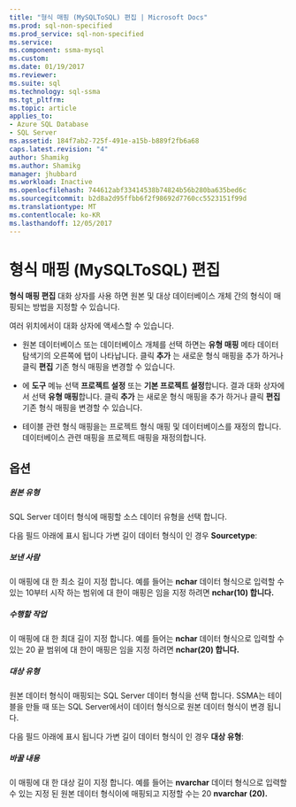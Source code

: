 ```yaml
---
title: "형식 매핑 (MySQLToSQL) 편집 | Microsoft Docs"
ms.prod: sql-non-specified
ms.prod_service: sql-non-specified
ms.service: 
ms.component: ssma-mysql
ms.custom: 
ms.date: 01/19/2017
ms.reviewer: 
ms.suite: sql
ms.technology: sql-ssma
ms.tgt_pltfrm: 
ms.topic: article
applies_to:
- Azure SQL Database
- SQL Server
ms.assetid: 184f7ab2-725f-491e-a15b-b889f2fb6a68
caps.latest.revision: "4"
author: Shamikg
ms.author: Shamikg
manager: jhubbard
ms.workload: Inactive
ms.openlocfilehash: 744612abf33414538b74824b56b280ba635bed6c
ms.sourcegitcommit: b2d8a2d95ffbb6f2f98692d7760cc5523151f99d
ms.translationtype: MT
ms.contentlocale: ko-KR
ms.lasthandoff: 12/05/2017
---
```

# <a name="edit-type-mapping-mysqltosql"></a>형식 매핑 (MySQLToSQL) 편집
**형식 매핑 편집** 대화 상자를 사용 하면 원본 및 대상 데이터베이스 개체 간의 형식이 매핑되는 방법을 지정할 수 있습니다.  
  
여러 위치에서이 대화 상자에 액세스할 수 있습니다.  
  
-   원본 데이터베이스 또는 데이터베이스 개체를 선택 하면는 **유형 매핑** 메타 데이터 탐색기의 오른쪽에 탭이 나타납니다. 클릭 **추가** 는 새로운 형식 매핑을 추가 하거나 클릭 **편집** 기존 형식 매핑을 변경할 수 있습니다.  
  
-   에 **도구** 메뉴 선택 **프로젝트 설정** 또는 **기본 프로젝트 설정**합니다. 결과 대화 상자에서 선택 **유형 매핑**합니다. 클릭 **추가** 는 새로운 형식 매핑을 추가 하거나 클릭 **편집** 기존 형식 매핑을 변경할 수 있습니다.  
  
-   테이블 관련 형식 매핑을는 프로젝트 형식 매핑 및 데이터베이스를 재정의 합니다. 데이터베이스 관련 매핑을 프로젝트 매핑을 재정의합니다.  
  
## <a name="options"></a>옵션  
  
##### <a name="source-type"></a>원본 유형  
SQL Server 데이터 형식에 매핑할 소스 데이터 유형을 선택 합니다.  
  
다음 필드 아래에 표시 됩니다 가변 길이 데이터 형식이 인 경우 **Sourcetype**:  
  
##### <a name="from"></a>보낸 사람  
이 매핑에 대 한 최소 길이 지정 합니다. 예를 들어는 **nchar** 데이터 형식으로 입력할 수 있는 10부터 시작 하는 범위에 대 한이 매핑은 임을 지정 하려면 **nchar(10) 합니다.**  
  
##### <a name="to"></a>수행할 작업  
이 매핑에 대 한 최대 길이 지정 합니다. 예를 들어는 **nchar** 데이터 형식으로 입력할 수 있는 20 끝 범위에 대 한이 매핑은 임을 지정 하려면 **nchar(20) 합니다.**  
  
##### <a name="target-type"></a>대상 유형  
원본 데이터 형식이 매핑되는 SQL Server 데이터 형식을 선택 합니다. SSMA는 테이블을 만들 때 또는 SQL Server에서이 데이터 형식으로 원본 데이터 형식이 변경 됩니다.  
  
다음 필드 아래에 표시 됩니다 가변 길이 데이터 형식이 인 경우 **대상 유형**:  
  
##### <a name="replace-with"></a>바꿀 내용  
이 매핑에 대 한 대상 길이 지정 합니다. 예를 들어는 **nvarchar** 데이터 형식으로 입력할 수 있는 지정 된 원본 데이터 형식이에 매핑되고 지정할 수는 20 **nvarchar (20).**  
  
